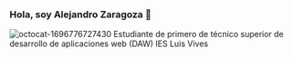 ### Hola, soy Alejandro Zaragoza 👋

<!--
**AlejandroZaragoza1/AlejandroZaragoza1** is a ✨ _special_ ✨ repository because its `README.md` (this file) appears on your GitHub profile.

Here are some ideas to get you started:

- 🔭 I’m currently working on ...
- 🌱 I’m currently learning ...
- 👯 I’m looking to collaborate on ...
- 🤔 I’m looking for help with ...
- 💬 Ask me about ...
- 📫 How to reach me: ...
- 😄 Pronouns: ...
- ⚡ Fun fact: ...
-->
![octocat-1696776727430](https://github.com/AlejandroZaragoza1/AlejandroZaragoza1/assets/146006137/98101518-82a7-4518-91c8-5c8fde35a6f9)
Estudiante de primero de técnico superior de desarrollo de aplicaciones web (DAW)
IES Luis Vives
